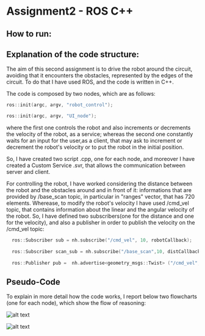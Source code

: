 # Assignment2 - ROS C++


## How to run:



## Explanation of the code structure:
The aim of this second assignment is to drive the robot around the circuit, avoiding that it encounters the obstacles, represented by the edges of the circuit. 
To do that I have used ROS, and the code is written in C++.

The code is composed by two nodes, which are as follows:
```c++
ros::init(argc, argv, "robot_control");  
````

```c++
ros::init(argc, argv, "UI_node"); 
````
where the first one controls the robot and also increments or decrements the velocity of the robot, as a service; whereas the second one constantly waits for an input for the user,as a client, that may ask to increment or decrement the robot's velocity or to put the robot in the initial position.

So, I have created two script .cpp, one for each node, and moreover I have created a Custom Service .svr, that allows the communication between server and client.

For controlling the robot, I have worked considering the distance between the robot and the obstacles around and in front of it: informations that are provided by /base_scan topic, in particular in "ranges" vector, that has 720 elements. Wherease, to modify the robot's velocity I have used /cmd_vel topic, that contains information about the linear and the angular velocity of the robot. 
So, I have defined two subscribers(one for the distance and one for the velocity), and also a publisher in order to publish the velocity on the /cmd_vel topic:
```c++
  ros::Subscriber sub = nh.subscribe("/cmd_vel", 10, robotCallback);  
	
  ros::Subscriber scan_sub = nh.subscribe("/base_scan",10, distCallback);
  
  ros::Publisher pub =  nh.advertise<geometry_msgs::Twist> ("/cmd_vel", 10);
````
## Pseudo-Code
To explain in more detail how the code works, I report below two flowcharts (one for each node), which show the flow of reasoning:

![alt text](https://github.com/MartinaGermani/Assignment2_ResearchTrackI/blob/main/flowchart_control.jpg?raw=true)

![alt text](https://github.com/MartinaGermani/Assignment2_ResearchTrackI/blob/main/flowchart_UI.jpg?raw=true)


